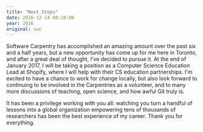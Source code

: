 ```yaml
---
title: "Next Steps"
date: 2016-12-14 00:10:00
year: 2016
original: swc
---
```


Software Carpentry has accomplished an amazing amount over the past six and a half years,
but a new opportunity has come up for me here in Toronto,
and after a great deal of thought,
I've decided to pursue it.
At the end of January 2017,
I will be taking a position as a Computer Science Education Lead at Shopify,
where I will help with their CS education partnerships.
I'm excited to have a chance to work for change locally,
but also look forward to continuing to be involved in the Carpentries as a volunteer,
and to many more discussions of teaching, open science, and how awful Git truly is.

It has been a privilege working with you all:
watching you turn a handful of lessons into a global organization empowering tens of thousands of researchers
has been the best experience of my career.
Thank you for everything.
